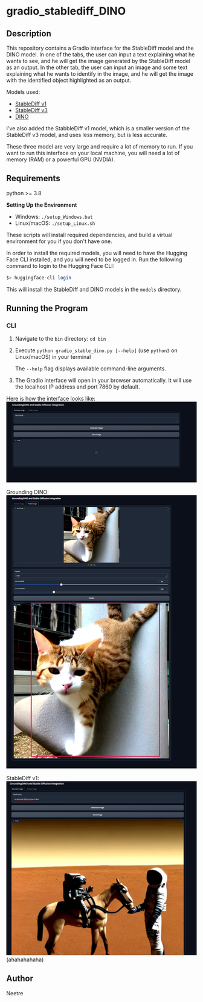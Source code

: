 # gradio_stablediff_DINO

## Description

This repository contains a Gradio interface for the StableDiff model and the DINO model.
In one of the tabs, the user can input a text explaining what he wants to see, and he will get the image generated by the StableDiff model as an output.
In the other tab, the user can input an image and some text explaining what he wants to identify in the image, and he will get the image with the identified object highlighted as an output.

Models used:

- [StableDiff v1](https://huggingface.co/runwayml/stable-diffusion-v1-5)
- [StableDiff v3](https://huggingface.co/stabilityai/stable-diffusion-3-medium)
- [DINO](https://huggingface.co/IDEA-Research/grounding-dino-base)

I've also added the StabbleDiff v1 model, which is a smaller version of the StableDiff v3 model, and uses less memory, but is less accurate.

These three model are very large and require a lot of memory to run.
If you want to run this interface on your local machine, you will need a lot of memory (RAM) or a powerful GPU (NVDIA).


## Requirements

python >= 3.8

**Setting Up the Environment**

* Windows: `./setup_Windows.bat`
* Linux/macOS: `./setup_Linux.sh`

These scripts will install required dependencies, and build a virtual environment for you if you don't have one.


In order to install the required models, you will need to have the Hugging Face CLI installed, and you will need to be logged in.
Run the following command to login to the Hugging Face CLI:

```bash
$> huggingface-cli login
```

This will install the StableDiff and DINO models in the `models` directory.

## Running the Program

### CLI

1. Navigate to the `bin` directory: `cd bin`

2. Execute `python gradio_stable_dino.py [--help]` (use `python3` on Linux/macOS) in your terminal

    The `--help` flag displays available command-line arguments.

3. The Gradio interface will open in your browser automatically. It will use the localhost IP address and port 7860 by default.

Here is how the interface looks like:
![Gradio Interface](/data/readme/gradio_interface.png)

Grounding DINO:
![DINO](/data/readme/dino.png)

StableDiff v1:
![StableDiff v1](/data/readme/gen.png)
(ahahahahaha)

## Author

Neetre
